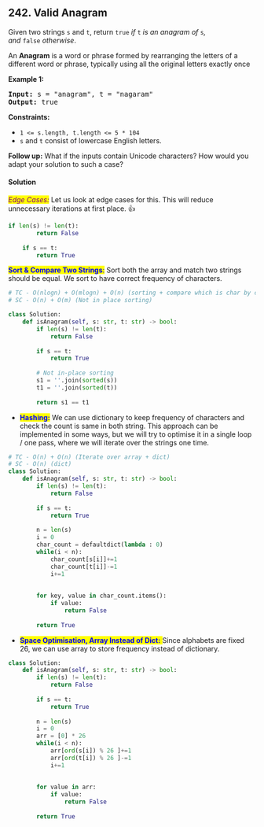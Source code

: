 ## 242. Valid Anagram

Given two strings `s` and `t`, return `true` _if_ `t` _is an anagram of_ `s`_, and_ `false` _otherwise_.

An **Anagram** is a word or phrase formed by rearranging the letters of a different word or phrase, typically using all the original letters exactly once

**Example 1:**

<pre>
<b>Input:</b> s = "anagram", t = "nagaram"
<b>Output:</b> true
</pre>

**Constraints:**

-   `1 <= s.length, t.length <= 5 * 104`
-   `s` and `t` consist of lowercase English letters.

**Follow up:** What if the inputs contain Unicode characters? How would you adapt your solution to such a case?

#### Solution

<mark style="color:purple;">_Edge Cases:_</mark> Let us look at edge cases for this. This will reduce unnecessary iterations at first place. 👍

```python
if len(s) != len(t):
		return False
	
	if s == t:
		return True
```

<mark style="color:blue;">**Sort & Compare Two Strings**:</mark> Sort both the array and match two strings should be equal. We sort to have correct frequency of characters. 


```python
# TC - O(nlogn) + O(mlogn) + O(n) (sorting + compare which is char by char internally)
# SC - O(n) + O(m) (Not in place sorting)

class Solution:
    def isAnagram(self, s: str, t: str) -> bool:
        if len(s) != len(t):
            return False
        
        if s == t:
            return True
        
        # Not in-place sorting
        s1 = ''.join(sorted(s))
        t1 = ''.join(sorted(t))
        
        return s1 == t1
```


- <mark style="color:blue;">**Hashing:**</mark> We can use dictionary to keep frequency of characters and check the count is same in both string. This approach can be implemented in some ways, but we will try to optimise it in a single loop / one pass, where we will iterate over the strings one time.

```python
# TC - O(n) + O(n) (Iterate over array + dict)
# SC - O(n) (dict)
class Solution:
    def isAnagram(self, s: str, t: str) -> bool:
        if len(s) != len(t):
            return False
        
        if s == t:
            return True
        
        n = len(s)
        i = 0
        char_count = defaultdict(lambda : 0)
        while(i < n):
            char_count[s[i]]+=1
            char_count[t[i]]-=1
            i+=1
            
            
        for key, value in char_count.items():
            if value:
                return False
            
        return True
```

- <mark style="color:blue;">**Space Optimisation, Array Instead of Dict:** </mark>Since alphabets are fixed 26, we can use array to store frequency instead of dictionary.

```python
class Solution:
    def isAnagram(self, s: str, t: str) -> bool:
        if len(s) != len(t):
            return False
        
        if s == t:
            return True
        
        n = len(s)
        i = 0
        arr = [0] * 26
        while(i < n):
            arr[ord(s[i]) % 26 ]+=1
            arr[ord(t[i]) % 26 ]-=1
            i+=1
            
            
        for value in arr:
            if value:
                return False
            
        return True
```

